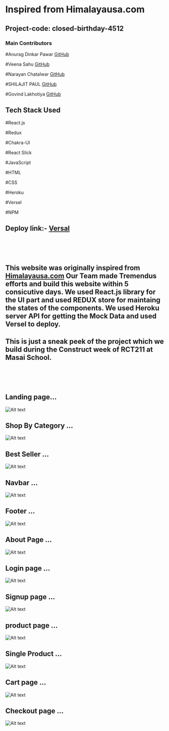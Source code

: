 
# Inspired from Himalayausa.com

## Project-code: closed-birthday-4512



### Main Contributors

 

#Anurag Dinkar Pawar     <a href="https://github.com/AnuragPawar-132" > GitHub</a>

#Veena Sahu        <a href="https://github.com/veenasahu12" > GitHub</a>

#Narayan Chatalwar      <a href="https://github.com/Narayan-Chatalwar" > GitHub</a>

#SHILAJIT PAUL      <a href="https://github.com/iShilajit" > GitHub</a>

#Govind Lakhotiya    <a href="https://github.com/Govindlakhotiya" > GitHub</a>

## Tech Stack Used 

#React.js

#Redux

#Chakra-UI

#React Slick

#JavaScript

#HTML

#CSS

#Heroku

#Versel

#NPM

## Deploy link:- <a href="https://himalayausaclone.vercel.app/">Versal</a>

<br/>
<br/>
<br/>

## This website was originally inspired from <a href="https://himalayausa.com/">Himalayausa.com<a/> Our Team made Tremendus efforts and build this website within 5 consicutive days. We used React.js library for the UI part and used REDUX store for maintaing the states of the components. We used Heroku server  API for getting the Mock Data and used Versel to deploy.

## This is just a sneak peek of the project which we build during the Construct week of RCT211 at Masai School.
<br/>
<br/>
<br/>

## Landing page...

<img src="https://miro.medium.com/max/1400/1*BlIlkZsBJ_e4uMwsG0RYxg.png" alt="Alt text" title="">

## Shop By Category ...

<img src="https://miro.medium.com/max/1400/1*Vvkf0yALFI2qKvRergMo9Q.png" alt="Alt text" title="">


## Best Seller ...

<img src="https://miro.medium.com/max/1400/1*dlgpCmIOcjPKwVEasfy61A.png" alt="Alt text" title="">

## Navbar ...


<img src="https://miro.medium.com/max/1400/1*Wrz-lo1TWeYFItZd2BeSQA.png" alt="Alt text" title="">

## Footer ...



<img src="https://miro.medium.com/max/1400/1*3ErfbZO_EFxDyENVjrtU3A.png" alt="Alt text" title="">


## About Page ...


<img src="https://miro.medium.com/max/1400/1*PBhmF7TiM6ba4vo3W4GA4w.png" alt="Alt text" title="">

## Login page ...



<img src="https://miro.medium.com/max/1400/1*IpsgnzPLBPwUI4RnkAAVkg.png" alt="Alt text" title="">


## Signup page ...


<img src="https://miro.medium.com/max/1400/1*yQjK-yPdQjo2OYCPTiEUHg.png" alt="Alt text" title="">


## product page ...



<img src="https://miro.medium.com/max/1400/1*KITeZJ7FzXrLkKeXWuzbMg.png" alt="Alt text" title="">

## Single Product ...


<img src="https://miro.medium.com/max/1400/1*gY7WsRK0G_G5Tgc4LBICBQ.png" alt="Alt text" title="">


## Cart page ...

<img src="https://miro.medium.com/max/1400/1*S0Af6_KEusmEmOrwyJm5Ug.png" alt="Alt text" title="">

## Checkout page ...


<img src="https://miro.medium.com/max/1400/1*-vGjLefUSikN212nYjGY0w.png" alt="Alt text" title="">










